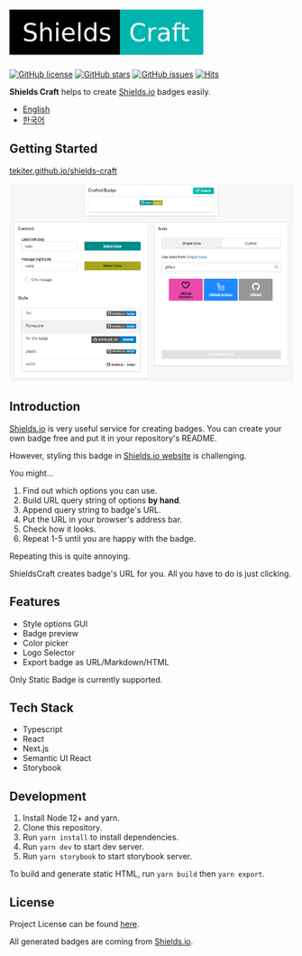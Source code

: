# ![ShieldsCraft](public/ShieldsCraft.svg)

[![GitHub license](https://img.shields.io/github/license/Tekiter/shields-craft?style=flat-square)](https://github.com/Tekiter/shields-craft/blob/master/LICENSE.md)
[![GitHub stars](https://img.shields.io/github/stars/Tekiter/shields-craft?style=flat-square)](https://github.com/Tekiter/shields-craft/stargazers)
[![GitHub issues](https://img.shields.io/github/issues/Tekiter/shields-craft?style=flat-square)](https://github.com/Tekiter/shields-craft/issues)
[![Hits](https://hits.seeyoufarm.com/api/count/incr/badge.svg?url=https%3A%2F%2Ftekiter.github.io%2Fshields-craft%2F&count_bg=%2368AA4C&title_bg=%23555555&icon=&icon_color=%23E7E7E7&title=hits&edge_flat=true)](https://hits.seeyoufarm.com)

**Shields Craft** helps to create [Shields.io](http://shields.io/) badges easily.

-   [English](README.md)
-   [한국어](README.ko.md)

## Getting Started

[tekiter.github.io/shields-craft](https://tekiter.github.io/shields-craft)

![Screenshot](screenshots/main.png)

## Introduction

[Shields.io](http://shields.io/) is very useful service for creating badges. You can create your own badge free and put it in your repository's README.

However, styling this badge in [Shields.io website](http://shields.io/) is challenging.

You might...

1. Find out which options you can use.
2. Build URL query string of options **by hand**.
3. Append query string to badge's URL.
4. Put the URL in your browser's address bar.
5. Check how it looks.
6. Repeat 1-5 until you are happy with the badge.

Repeating this is quite annoying.

ShieldsCraft creates badge's URL for you. All you have to do is just clicking.

## Features

-   Style options GUI
-   Badge preview
-   Color picker
-   Logo Selector
-   Export badge as URL/Markdown/HTML

Only Static Badge is currently supported.

## Tech Stack

-   Typescript
-   React
-   Next.js
-   Semantic UI React
-   Storybook

## Development

1. Install Node 12+ and yarn.
2. Clone this repository.
3. Run `yarn install` to install dependencies.
4. Run `yarn dev` to start dev server.
5. Run `yarn storybook` to start storybook server.

To build and generate static HTML, run `yarn build` then `yarn export`.

## License

Project License can be found [here](LICENSE.md).

All generated badges are coming from [Shields.io](https://github.com/badges/shields).
